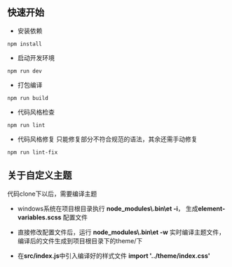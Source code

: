 ## 快速开始
* 安装依赖
```
npm install
```
* 启动开发环境
```
npm run dev
```
* 打包编译
```
npm run build
```
* 代码风格检查
```
npm run lint
```
* 代码风格修复
只能修复部分不符合规范的语法，其余还需手动修复
```
npm run lint-fix
```
## 关于自定义主题
代码clone下以后，需要编译主题
* windows系统在项目根目录执行 **node_modules\\.bin\et -i**， 生成**element-variables.scss** 配置文件

* 直接修改配置文件后，运行 **node_modules\\.bin\et -w** 实时编译主题文件，编译后的文件生成到项目根目录下的theme/下

* 在**src/index.js**中引入编译好的样式文件  **import '../theme/index.css'**

